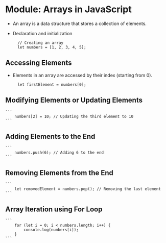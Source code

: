 # Module: Arrays in JavaScript

- An array is a data structure that stores a collection of elements.
- Declaration and initialization

  ```
    // Creating an array
    let numbers = [1, 2, 3, 4, 5];
  ```

## Accessing Elements

- Elements in an array are accessed by their index (starting from 0).

  ```
    let firstElement = numbers[0];
  ```

## Modifying Elements or Updating Elements

    ```
        numbers[2] = 10; // Updating the third element to 10
    ```

## Adding Elements to the End

    ```
        numbers.push(6); // Adding 6 to the end
    ```

## Removing Elements from the End

    ```
        let removedElement = numbers.pop(); // Removing the last element
    ```

## Array Iteration using For Loop

    ```
        for (let i = 0; i < numbers.length; i++) {
            console.log(numbers[i]);
        }
    ```
